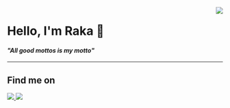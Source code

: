<img align="right" src="https://visitor-badge.laobi.icu/badge?page_id=youngwiez.youngwiez" />

<h1>Hello, I'm Raka 👋</h1>
<h4><i>"All good mottos is my motto"</i></h4>

<hr>

<div>
  <h2>Find me on</h2>
  <a href="https://instagram.com/rakandrw">
    <img src="https://img.shields.io/badge/Instagram-rakandrw-E4405F?style=for-the-badge&logo=Instagram">
  </a>
  <a href="https://linkedin.com/in/raka-wisesa">
    <img src="https://img.shields.io/badge/Linkedin-Muhammad Raka Andra Wisesa-E4405F?style=for-the-badge&logo=Linkedin">
  </a>
</div>

<!---
youngwiez/youngwiez is a ✨ special ✨ repository because its `README.md` (this file) appears on your GitHub profile.
You can click the Preview link to take a look at your changes.
--->
